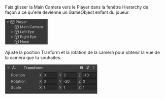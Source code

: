 Fais glisser la Main Camera vers le Player dans la fenêtre Hierarchy de façon à ce qu'elle devienne un GameObject enfant du joueur.

![La fenêtre Hierarchy montre la Main Camera en retrait sous le joueur en tant que GameObject enfant.](images/camera-child.png)

Ajuste la position Tranform et la rotation de la caméra pour obtenir la vue de la caméra que tu souhaites.

![Le composant Transform pour la caméra dans la fenêtre Inspector montrant les paramètres de position x = 0, y = 3, z = -10 et la rotation y = -20.](images/camera-transform.png)
